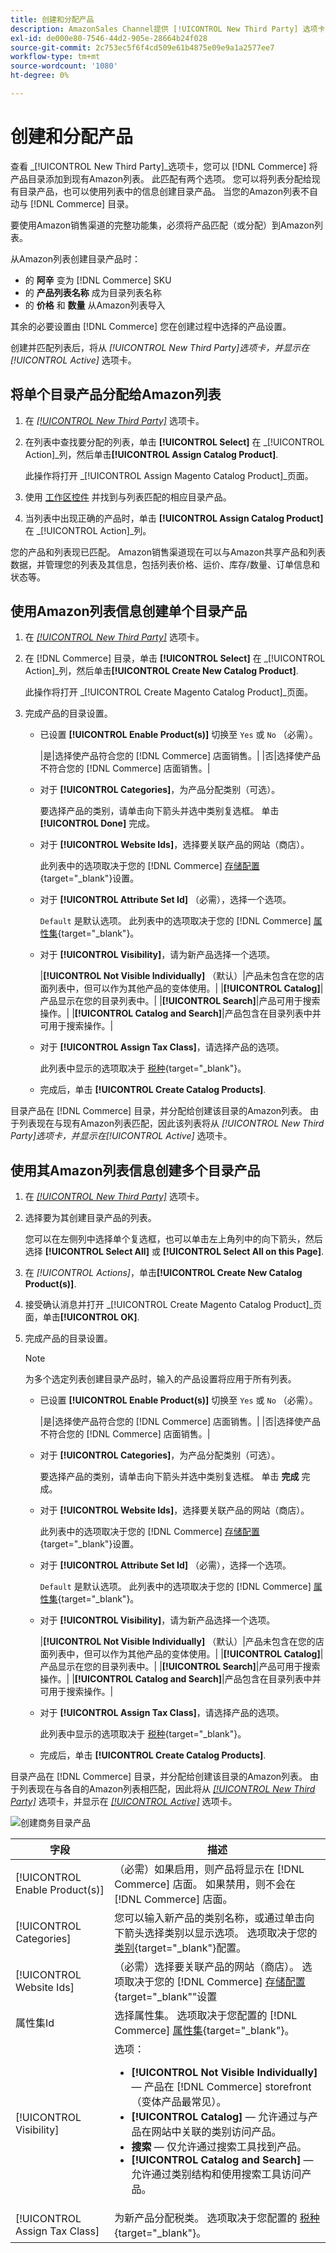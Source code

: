 ```yaml
---
title: 创建和分配产品
description: AmazonSales Channel提供 [!UICONTROL New Third Party] 选项卡，帮助创建和分配与Amazon列表匹配的商务目录产品。
exl-id: de000e80-7546-44d2-905e-28664b24f028
source-git-commit: 2c753ec5f6f4cd509e61b4875e09e9a1a2577ee7
workflow-type: tm+mt
source-wordcount: '1080'
ht-degree: 0%

---
```


# 创建和分配产品

查看 _[!UICONTROL New Third Party]_选项卡，您可以 [!DNL Commerce] 将产品目录添加到现有Amazon列表。 此匹配有两个选项。 您可以将列表分配给现有目录产品，也可以使用列表中的信息创建目录产品。 当您的Amazon列表不自动与 [!DNL Commerce] 目录。

要使用Amazon销售渠道的完整功能集，必须将产品匹配（或分配）到Amazon列表。

从Amazon列表创建目录产品时：

- 的 **阿辛** 变为 [!DNL Commerce] SKU
- 的 **产品列表名称** 成为目录列表名称
- 的 **价格** 和 **数量** 从Amazon列表导入

其余的必要设置由 [!DNL Commerce] 您在创建过程中选择的产品设置。

创建并匹配列表后，将从 _[!UICONTROL New Third Party]_选项卡，并显示在_[!UICONTROL Active]_ 选项卡。

## 将单个目录产品分配给Amazon列表

1. 在 [_[!UICONTROL New Third Party]_](./new-third-party-listings.md) 选项卡。

1. 在列表中查找要分配的列表，单击 **[!UICONTROL Select]** 在 _[!UICONTROL Action]_列，然后单击&#x200B;**[!UICONTROL Assign Catalog Product]**.

   此操作将打开 _[!UICONTROL Assign Magento Catalog Product]_页面。

1. 使用 [工作区控件](./workspace-controls.md) 并找到与列表匹配的相应目录产品。

1. 当列表中出现正确的产品时，单击 **[!UICONTROL Assign Catalog Product]** 在 _[!UICONTROL Action]_列。

您的产品和列表现已匹配。 Amazon销售渠道现在可以与Amazon共享产品和列表数据，并管理您的列表及其信息，包括列表价格、运价、库存/数量、订单信息和状态等。

## 使用Amazon列表信息创建单个目录产品

1. 在 [_[!UICONTROL New Third Party]_](./new-third-party-listings.md) 选项卡。

1. 在 [!DNL Commerce] 目录，单击 **[!UICONTROL Select]** 在 _[!UICONTROL Action]_列，然后单击&#x200B;**[!UICONTROL Create New Catalog Product]**.

   此操作将打开 _[!UICONTROL Create Magento Catalog Product]_页面。

1. 完成产品的目录设置。

   - 已设置 **[!UICONTROL Enable Product(s)]** 切换至 `Yes` 或 `No` （必需）。

      |是|选择使产品符合您的 [!DNL Commerce] 店面销售。| |否|选择使产品不符合您的 [!DNL Commerce] 店面销售。|

   - 对于 **[!UICONTROL Categories]**，为产品分配类别（可选）。

      要选择产品的类别，请单击向下箭头并选中类别复选框。 单击 **[!UICONTROL Done]** 完成。

   - 对于 **[!UICONTROL Website Ids]**，选择要关联产品的网站（商店）。

      此列表中的选项取决于您的 [!DNL Commerce] [存储配置](https://docs.magento.com/user-guide/stores/websites-stores-views.html){target=&quot;_blank&quot;}设置。

   - 对于 **[!UICONTROL Attribute Set Id]** （必需），选择一个选项。

      `Default` 是默认选项。 此列表中的选项取决于您的 [!DNL Commerce] [属性集](https://docs.magento.com/user-guide/stores/attribute-sets.html){target=&quot;_blank&quot;}。

   - 对于 **[!UICONTROL Visibility]**，请为新产品选择一个选项。

      |**[!UICONTROL Not Visible Individually]** （默认）|产品未包含在您的店面列表中，但可以作为其他产品的变体使用。| |**[!UICONTROL Catalog]**|产品显示在您的目录列表中。| |**[!UICONTROL Search]**|产品可用于搜索操作。| |**[!UICONTROL Catalog and Search]**|产品包含在目录列表中并可用于搜索操作。|

   - 对于 **[!UICONTROL Assign Tax Class]**，请选择产品的选项。

      此列表中显示的选项取决于 [税种](https://docs.magento.com/user-guide/tax/tax-class.html){target=&quot;_blank&quot;}。

   - 完成后，单击 **[!UICONTROL Create Catalog Products]**.

目录产品在 [!DNL Commerce] 目录，并分配给创建该目录的Amazon列表。 由于列表现在与现有Amazon列表匹配，因此该列表将从 _[!UICONTROL New Third Party]_选项卡，并显示在_[!UICONTROL Active]_ 选项卡。

## 使用其Amazon列表信息创建多个目录产品

1. 在 [_[!UICONTROL New Third Party]_](./new-third-party-listings.md) 选项卡。

1. 选择要为其创建目录产品的列表。

   您可以在左侧列中选择单个复选框，也可以单击左上角列中的向下箭头，然后选择 **[!UICONTROL Select All]** 或 **[!UICONTROL Select All on this Page]**.

1. 在 _[!UICONTROL Actions]_，单击&#x200B;**[!UICONTROL Create New Catalog Product(s)]**.

1. 接受确认消息并打开 _[!UICONTROL Create Magento Catalog Product]_页面，单击&#x200B;**[!UICONTROL OK]**.

1. 完成产品的目录设置。

   >[!NOTE]
   >为多个选定列表创建目录产品时，输入的产品设置将应用于所有列表。

   - 已设置 **[!UICONTROL Enable Product(s)]** 切换至 `Yes` 或 `No` （必需）。

      |是|选择使产品符合您的 [!DNL Commerce] 店面销售。| |否|选择使产品不符合您的 [!DNL Commerce] 店面销售。|

   - 对于 **[!UICONTROL Categories]**，为产品分配类别（可选）。

      要选择产品的类别，请单击向下箭头并选中类别复选框。 单击 **完成** 完成。

   - 对于 **[!UICONTROL Website Ids]**，选择要关联产品的网站（商店）。

      此列表中的选项取决于您的 [!DNL Commerce] [存储配置](https://docs.magento.com/user-guide/stores/websites-stores-views.html){target=&quot;_blank&quot;}设置。

   - 对于 **[!UICONTROL Attribute Set Id]** （必需），选择一个选项。

      `Default` 是默认选项。 此列表中的选项取决于您的 [!DNL Commerce] [属性集](https://docs.magento.com/user-guide/stores/attribute-sets.html){target=&quot;_blank&quot;}。

   - 对于 **[!UICONTROL Visibility]**，请为新产品选择一个选项。

      |**[!UICONTROL Not Visible Individually]** （默认）|产品未包含在您的店面列表中，但可以作为其他产品的变体使用。| |**[!UICONTROL Catalog]**|产品显示在您的目录列表中。| |**[!UICONTROL Search]**|产品可用于搜索操作。| |**[!UICONTROL Catalog and Search]**|产品包含在目录列表中并可用于搜索操作。|

   - 对于 **[!UICONTROL Assign Tax Class]**，请选择产品的选项。

      此列表中显示的选项取决于 [税种](https://docs.magento.com/user-guide/tax/tax-class.html){target=&quot;_blank&quot;}。

   - 完成后，单击 **[!UICONTROL Create Catalog Products]**.

目录产品在 [!DNL Commerce] 目录，并分配给创建该目录的Amazon列表。 由于列表现在与各自的Amazon列表相匹配，因此将从 [_[!UICONTROL New Third Party]_](./new-third-party-listings.md) 选项卡，并显示在 [_[!UICONTROL Active]_](./active-listings.md) 选项卡。

![创建商务目录产品](assets/amazon-magento-catalog-product.png)

| 字段 | 描述 |
|--- |--- |
| [!UICONTROL Enable Product(s)] | （必需）如果启用，则产品将显示在 [!DNL Commerce] 店面。 如果禁用，则不会在 [!DNL Commerce] 店面。 |
| [!UICONTROL Categories] | 您可以输入新产品的类别名称，或通过单击向下箭头选择类别以显示选项。 选项取决于您的 [类别](https://docs.magento.com/user-guide/catalog/category-create.html){target=&quot;_blank&quot;}配置。 |
| [!UICONTROL Website Ids] | （必需）选择要关联产品的网站（商店）。 选项取决于您的 [!DNL Commerce] [存储配置](https://docs.magento.com/user-guide/stores/websites-stores-views.html){target=&quot;_blank&quot;&quot;设置 |
| 属性集Id | 选择属性集。 选项取决于您配置的 [!DNL Commerce] [属性集](https://docs.magento.com/user-guide/stores/attribute-sets.html){target=&quot;_blank&quot;}。 |
| [!UICONTROL Visibility] | 选项：<ul><li>**[!UICONTROL Not Visible Individually]**  — 产品在 [!DNL Commerce] storefront（变体产品最常见）。</li><li>**[!UICONTROL Catalog]**  — 允许通过与产品在网站中关联的类别访问产品。</li><li>**搜索**  — 仅允许通过搜索工具找到产品。</li><li>**[!UICONTROL Catalog and Search]**  — 允许通过类别结构和使用搜索工具访问产品。</li></ul> |
| [!UICONTROL Assign Tax Class] | 为新产品分配税类。 选项取决于您配置的 [税种](https://docs.magento.com/user-guide/tax/tax-class.html){target=&quot;_blank&quot;}。 |

